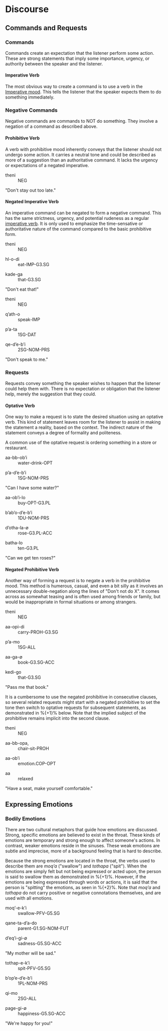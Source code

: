 # Discourse

## Commands and Requests

### Commands

Commands create an expectation that the listener perform some action.  These are strong statements that imply some importance, urgency, or authority between the speaker and the listener.

#### Imperative Verb

The most obvious way to create a command is to use a verb in the [Imperative mood](#imperative--o).  This tells the listener that the speaker expects them to do something immediately.

### Negative Commands

Negative commands are commands to NOT do something.  They involve a negation of a command as described above.

#### Prohibitive Verb

A verb with prohibitive mood inherently conveys that the listener should not undergo some action.  It carries a neutral tone and could be described as more of a suggestion than an authoritative command.  It lacks the urgency or expectations of a negated imperative.

<div class="gloss">
<p class="number"></p>
<div class="interlinear">
<dl> <dt>theni</dt> <dd><abbr>NEG</abbr></dd> </dl>
</div>
<p class="freetranslation">"Don't stay out too late."</p>
</div>

#### Negated Imperative Verb

An imperative command can be negated to form a negative command.  This has the same strictness, urgency, and potential rudeness as a regular [imperative verb](#imperative--o).  It is only used to emphasize the time-sensative or authoritative nature of the command compared to the basic prohibitive form.

<div class="gloss">
<p class="number"></p>
<div class="interlinear">
<dl> <dt>theni</dt> <dd><abbr>NEG</abbr></dd> </dl>
<dl> <dt>hl-o-di</dt> <dd>eat<abbr>-IMP-G3.SG</abbr></dd> </dl>
<dl> <dt>kade-ga</dt> <dd>that-<abbr>G3.SG</abbr></dd> </dl>
</div>
<p class="freetranslation">"Don't eat that!"</p>
</div>

<div class="gloss">
<p class="number"></p>
<div class="interlinear">
<dl> <dt>theni</dt> <dd><abbr>NEG</abbr></dd> </dl>
<dl> <dt>qʼath-o</dt> <dd>speak<abbr>-IMP</abbr></dd> </dl>
<dl> <dt>pʼa-ta</dt> <dd><abbr>1SG-DAT</abbr></dd> </dl>
<dl> <dt>qe-dʼe-bʼi</dt> <dd><abbr>2SG-NOM-PRS</abbr></dd> </dl>
</div>
<p class="freetranslation">"Don't speak to me."</p>
</div>

### Requests

Requests convey something the speaker wishes to happen that the listener could help them with.  There is no expectation or obligation that the listener help, merely the suggestion that they could.

#### Optative Verb

One way to make a request is to state the desired situation using an optative verb.  This kind of statement leaves room for the listener to assist in making the statement a reality, based on the context.  The indirect nature of the statement conveys a degree of formality and politeness.

A common use of the optative request is ordering something in a store or restaurant.

<div class="gloss">
<p class="number"></p>
<div class="interlinear">
<dl> <dt>aa-bb-obʼi</dt> <dd>water-drink<abbr>-OPT</abbr></dd> </dl>
<dl> <dt>pʼa-dʼe-bʼi</dt> <dd><abbr>1SG-NOM-PRS</abbr></dd> </dl>
</div>
<p class="freetranslation">"Can I have some water?"</p>
</div>

<div class="gloss">
<p class="number"></p>
<div class="interlinear">
<dl> <dt>aa-obʼi-lo</dt> <dd>buy<abbr>-OPT-G3.PL</abbr></dd> </dl>
<dl> <dt>bʼabʼo-dʼe-bʼi</dt> <dd><abbr>1DU-NOM-PRS</abbr></dd> </dl>
<dl> <dt>dʼotha-la-∅</dt> <dd>rose<abbr>-G3.PL-ACC</abbr></dd> </dl>
<dl> <dt>batha-lo</dt> <dd>ten<abbr>-G3.PL</abbr></dd> </dl>
</div>
<p class="freetranslation">"Can we get ten roses?"</p>
</div>

#### Negated Prohibitive Verb

Another way of forming a request is to negate a verb in the prohibitive mood.  This method is humerous, casual, and even a bit silly as it involves an unnecessary double-negation along the lines of "Don't not do X".  It comes across as somewhat teasing and is often used among friends or family, but would be inappropriate in formal situations or among strangers.

<div class="gloss">
<p class="number"></p>
<div class="interlinear">
<dl> <dt>theni</dt> <dd><abbr>NEG</abbr></dd> </dl>
<dl> <dt>aa-opi-di</dt> <dd>carry<abbr>-PROH-G3.SG</abbr></dd> </dl>
<dl> <dt>pʼa-mo</dt> <dd><abbr>1SG-ALL</abbr></dd> </dl>
<dl> <dt>aa-ga-∅</dt> <dd>book<abbr>-G3.SG-ACC</abbr></dd> </dl>
<dl> <dt>kedi-go</dt> <dd>that<abbr>-G3.SG</abbr></dd> </dl>
</div>
<p class="freetranslation">"Pass me that book."</p>
</div>

It is a cumbersome to use the negated prohibitive in consecutive clauses, so several related requests might start with a negated prohibitive to set the tone then switch to optative requests for subsequent statements, as demonstrated in %{+1}% below.  Note that the implied subject of the prohibitive remains implicit into the second clause.

<div class="gloss">
<p class="number"></p>
<div class="interlinear">
<dl> <dt>theni</dt> <dd><abbr>NEG</abbr></dd> </dl>
<dl> <dt>aa-bb-opa,</dt> <dd>chair-sit<abbr>-PROH</abbr></dd> </dl>
<dl> <dt>aa-obʼi</dt> <dd>emotion<abbr>.COP-OPT</abbr></dd> </dl>
<dl> <dt>aa</dt> <dd>relaxed</dd> </dl>
</div>
<p class="freetranslation">"Have a seat, make yourself comfortable."</p>
</div>

## Expressing Emotions

### Bodily Emotions

There are two cultural metaphors that guide how emotions are discussed.  Strong, specific emotions are believed to exist in the throat.  These kinds of emotions are temporary and strong enough to affect someone's actions.  In contrast, weaker emotions reside in the sinuses.  These weak emotions are subtle and imprecise, more of a background feeling that is hard to describe.

Because the strong emotions are located in the throat, the verbs used to describe them are *moqʼa* ("swallow") and *tothapa* ("spit").  When the emotions are simply felt but not being expressed or acted upon, the person is said to swallow them as demonstrated in %{+1}%.  However, if the emotions are being expressed through words or actions, it is said that the person is "spitting" the emotions, as seen in %{+2}%.  Note that *moqʼa* and *tothapa* do not carry positive or negative connotations themselves, and are used with all emotions.

<div class="gloss">
<p class="number"></p>
<div class="interlinear">
<dl> <dt>moqʼ-e-kʼi</dt> <dd>swallow-<abbr>PFV-G5.SG</abbr></dd> </dl>
<dl> <dt>qane-ta-dʼa-do</dt> <dd>parent-<abbr>G1.SG-NOM-FUT</abbr></dd> </dl>
<dl> <dt>dʼeqʼi-gi-∅</dt> <dd>sadness-<abbr>G5.SG-ACC</abbr></dd> </dl>
</div>
<p class="freetranslation">"My mother will be sad."</p>
</div>

<div class="gloss">
<p class="number"></p>
<div class="interlinear">
<dl> <dt>tothap-e-kʼi</dt> <dd>spit-<abbr>PFV-G5.SG</abbr></dd> </dl>
<dl> <dt>bʼopʼe-dʼe-bʼi</dt> <dd><abbr>1PL-NOM-PRS</abbr></dd> </dl>
<dl> <dt>qi-mo</dt> <dd><abbr>2SG-ALL</abbr></dd> </dl>
<dl> <dt>page-gi-∅</dt> <dd>happiness-<abbr>G5.SG-ACC</abbr></dd> </dl>
</div>
<p class="freetranslation">"We're happy for you!"</p>
</div>

